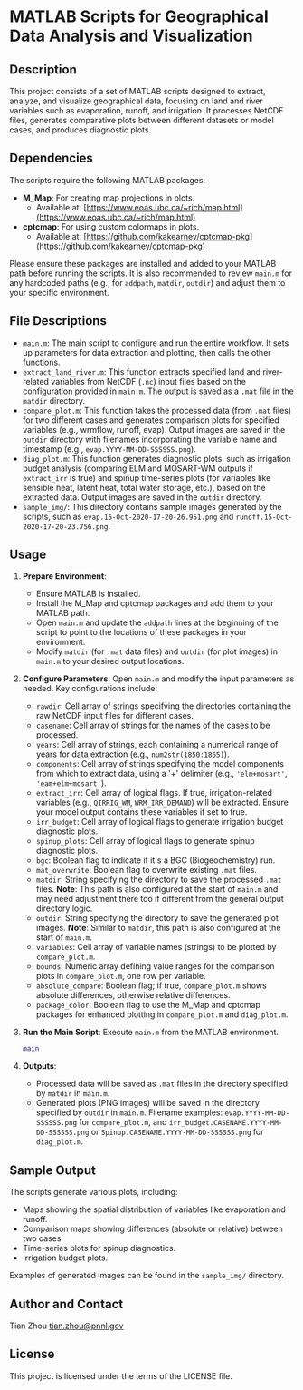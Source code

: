 # MATLAB Scripts for Geographical Data Analysis and Visualization

## Description

This project consists of a set of MATLAB scripts designed to extract, analyze, and visualize geographical data, focusing on land and river variables such as evaporation, runoff, and irrigation. It processes NetCDF files, generates comparative plots between different datasets or model cases, and produces diagnostic plots.

## Dependencies

The scripts require the following MATLAB packages:

*   **M_Map**: For creating map projections in plots.
    *   Available at: [https://www.eoas.ubc.ca/~rich/map.html](https://www.eoas.ubc.ca/~rich/map.html)
*   **cptcmap**: For using custom colormaps in plots.
    *   Available at: [https://github.com/kakearney/cptcmap-pkg](https://github.com/kakearney/cptcmap-pkg)

Please ensure these packages are installed and added to your MATLAB path before running the scripts. It is also recommended to review `main.m` for any hardcoded paths (e.g., for `addpath`, `matdir`, `outdir`) and adjust them to your specific environment.

## File Descriptions

*   `main.m`: The main script to configure and run the entire workflow. It sets up parameters for data extraction and plotting, then calls the other functions.
*   `extract_land_river.m`: This function extracts specified land and river-related variables from NetCDF (`.nc`) input files based on the configuration provided in `main.m`. The output is saved as a `.mat` file in the `matdir` directory.
*   `compare_plot.m`: This function takes the processed data (from `.mat` files) for two different cases and generates comparison plots for specified variables (e.g., wrmflow, runoff, evap). Output images are saved in the `outdir` directory with filenames incorporating the variable name and timestamp (e.g., `evap.YYYY-MM-DD-SSSSSS.png`).
*   `diag_plot.m`: This function generates diagnostic plots, such as irrigation budget analysis (comparing ELM and MOSART-WM outputs if `extract_irr` is true) and spinup time-series plots (for variables like sensible heat, latent heat, total water storage, etc.), based on the extracted data. Output images are saved in the `outdir` directory.
*   `sample_img/`: This directory contains sample images generated by the scripts, such as `evap.15-Oct-2020-17-20-26.951.png` and `runoff.15-Oct-2020-17-20-23.756.png`.

## Usage

1.  **Prepare Environment**:
    *   Ensure MATLAB is installed.
    *   Install the M_Map and cptcmap packages and add them to your MATLAB path.
    *   Open `main.m` and update the `addpath` lines at the beginning of the script to point to the locations of these packages in your environment.
    *   Modify `matdir` (for `.mat` data files) and `outdir` (for plot images) in `main.m` to your desired output locations.

2.  **Configure Parameters**: Open `main.m` and modify the input parameters as needed. Key configurations include:
    *   `rawdir`: Cell array of strings specifying the directories containing the raw NetCDF input files for different cases.
    *   `casename`: Cell array of strings for the names of the cases to be processed.
    *   `years`: Cell array of strings, each containing a numerical range of years for data extraction (e.g., `num2str(1850:1865)`).
    *   `components`: Cell array of strings specifying the model components from which to extract data, using a '+' delimiter (e.g., `'elm+mosart'`, `'eam+elm+mosart'`).
    *   `extract_irr`: Cell array of logical flags. If true, irrigation-related variables (e.g., `QIRRIG_WM`, `WRM_IRR_DEMAND`) will be extracted. Ensure your model output contains these variables if set to true.
    *   `irr_budget`: Cell array of logical flags to generate irrigation budget diagnostic plots.
    *   `spinup_plots`: Cell array of logical flags to generate spinup diagnostic plots.
    *   `bgc`: Boolean flag to indicate if it's a BGC (Biogeochemistry) run.
    *   `mat_overwrite`: Boolean flag to overwrite existing `.mat` files.
    *   `matdir`: String specifying the directory to save the processed `.mat` files. **Note**: This path is also configured at the start of `main.m` and may need adjustment there too if different from the general output directory logic.
    *   `outdir`: String specifying the directory to save the generated plot images. **Note**: Similar to `matdir`, this path is also configured at the start of `main.m`.
    *   `variables`: Cell array of variable names (strings) to be plotted by `compare_plot.m`.
    *   `bounds`: Numeric array defining value ranges for the comparison plots in `compare_plot.m`, one row per variable.
    *   `absolute_compare`: Boolean flag; if true, `compare_plot.m` shows absolute differences, otherwise relative differences.
    *   `package_color`: Boolean flag to use the M_Map and cptcmap packages for enhanced plotting in `compare_plot.m` and `diag_plot.m`.

3.  **Run the Main Script**: Execute `main.m` from the MATLAB environment.

    ```matlab
    main
    ```

4.  **Outputs**:
    *   Processed data will be saved as `.mat` files in the directory specified by `matdir` in `main.m`.
    *   Generated plots (PNG images) will be saved in the directory specified by `outdir` in `main.m`. Filename examples: `evap.YYYY-MM-DD-SSSSSS.png` for `compare_plot.m`, and `irr_budget.CASENAME.YYYY-MM-DD-SSSSSS.png` or `Spinup.CASENAME.YYYY-MM-DD-SSSSSS.png` for `diag_plot.m`.

## Sample Output

The scripts generate various plots, including:

*   Maps showing the spatial distribution of variables like evaporation and runoff.
*   Comparison maps showing differences (absolute or relative) between two cases.
*   Time-series plots for spinup diagnostics.
*   Irrigation budget plots.

Examples of generated images can be found in the `sample_img/` directory.

## Author and Contact

Tian Zhou
tian.zhou@pnnl.gov

## License

This project is licensed under the terms of the LICENSE file.
